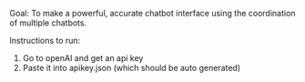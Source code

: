 Goal:
To make a powerful, accurate chatbot interface using the coordination of multiple chatbots.

Instructions to run: 
1) Go to openAI and get an api key
2) Paste it into apikey.json (which should be auto generated)